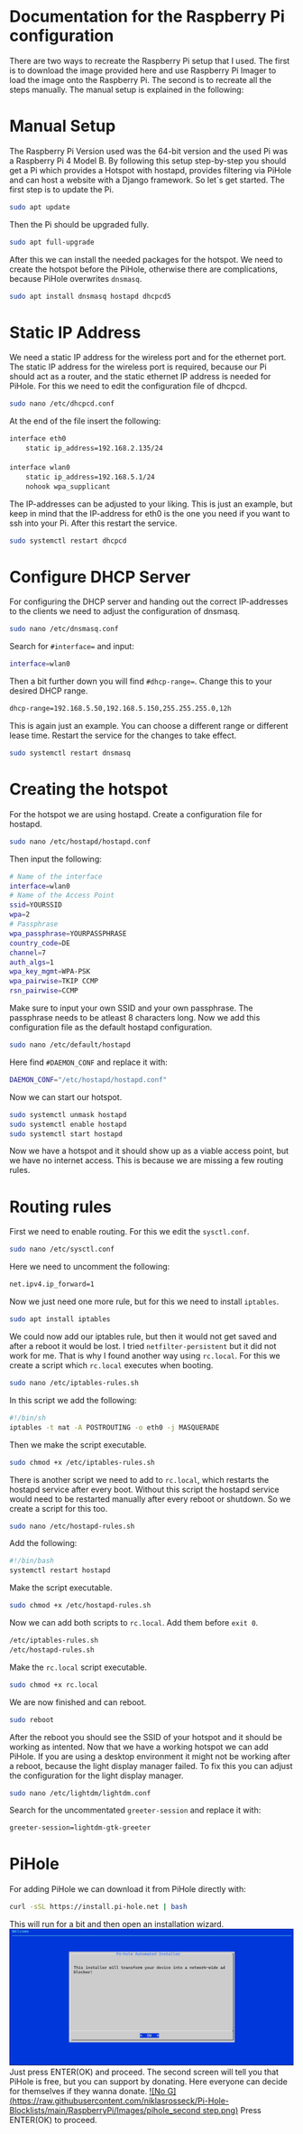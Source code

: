 # Documentation for the Raspberry Pi configuration
There are two ways to recreate the Raspberry Pi setup that I used. 
The first is to download the image provided here and use Raspberry Pi Imager to load the image onto the 
Raspberry Pi. 
The second is to recreate all the steps manually. The manual setup is explained in the following:
# Manual Setup 
The Raspberry Pi Version used was the 64-bit version and the used Pi was a Raspberry Pi 4 Model B. 
By following this setup step-by-step you should get a Pi which provides a Hotspot with hostapd,
provides filtering via PiHole and can host a website with a Django framework. 
So let`s get started.
The first step is to update the Pi. 
```bash
sudo apt update
```
Then the Pi should be upgraded fully.
```bash
sudo apt full-upgrade
```
After this we can install the needed packages for the hotspot. 
We need to create the hotspot before the PiHole, otherwise there are complications, because PiHole overwrites `dnsmasq`.
```bash
sudo apt install dnsmasq hostapd dhcpcd5
```
# Static IP Address
We need a static IP address for the wireless port and for the ethernet port. The static IP address for the wireless port is
required, because our Pi should act as a router, and the static ethernet IP address is needed for PiHole. 
For this we need to edit the configuration file of dhcpcd.
```bash
sudo nano /etc/dhcpcd.conf
```
At the end of the file insert the following:
```bash
interface eth0
    static ip_address=192.168.2.135/24

interface wlan0
    static ip_address=192.168.5.1/24
    nohook wpa_supplicant
```
The IP-addresses can be adjusted to your liking. This is just an example, but keep in mind that the IP-address for eth0 is the one
you need if you want to ssh into your Pi. 
After this restart the service.
```bash
sudo systemctl restart dhcpcd
```
# Configure DHCP Server
For configuring the DHCP server and handing out the correct IP-addresses to the clients we need to adjust the configuration of dnsmasq.
```bash
sudo nano /etc/dnsmasq.conf
```
Search for `#interface=` and input:
```bash
interface=wlan0
```
Then a bit further down you will find `#dhcp-range=`. Change this to your desired DHCP range.
```bash
dhcp-range=192.168.5.50,192.168.5.150,255.255.255.0,12h
```
This is again just an example. You can choose a different range or different lease time. 
Restart the service for the changes to take effect.
```bash
sudo systemctl restart dnsmasq
```
# Creating the hotspot
For the hotspot we are using hostapd. Create a configuration file for hostapd.
```bash
sudo nano /etc/hostapd/hostapd.conf
```
Then input the following:
```bash
# Name of the interface
interface=wlan0
# Name of the Access Point
ssid=YOURSSID
wpa=2
# Passphrase
wpa_passphrase=YOURPASSPHRASE
country_code=DE
channel=7
auth_algs=1
wpa_key_mgmt=WPA-PSK
wpa_pairwise=TKIP CCMP
rsn_pairwise=CCMP
```
Make sure to input your own SSID and your own passphrase. The passphrase needs to be atleast 8 characters long.
Now we add this configuration file as the default hostapd configuration.
```bash
sudo nano /etc/default/hostapd
```
Here find `#DAEMON_CONF` and replace it with:
```bash
DAEMON_CONF="/etc/hostapd/hostapd.conf"
```
Now we can start our hotspot. 
```bash
sudo systemctl unmask hostapd
sudo systemctl enable hostapd
sudo systemctl start hostapd
```
Now we have a hotspot and it should show up as a viable access point, but we have no internet access.
This is because we are missing a few routing rules.
# Routing rules
First we need to enable routing. For this we edit the `sysctl.conf`.
```bash
sudo nano /etc/sysctl.conf
```
Here we need to uncomment the following:
```bash
net.ipv4.ip_forward=1
```
Now we just need one more rule, but for this we need to install `iptables`.
```bash
sudo apt install iptables
```
We could now add our iptables rule, but then it would not get saved and after a reboot it would be lost. I tried `netfilter-persistent` but it did not work for me.
That is why I found another way using `rc.local`.
For this we create a script which `rc.local` executes when booting. 
```bash
sudo nano /etc/iptables-rules.sh
```
In this script we add the following:
```bash
#!/bin/sh
iptables -t nat -A POSTROUTING -o eth0 -j MASQUERADE
```
Then we make the script executable.
```bash
sudo chmod +x /etc/iptables-rules.sh
```
There is another script we need to add to `rc.local`, which restarts the hostapd service after every boot. Without this script the hostapd service would need to be restarted
manually after every reboot or shutdown. So we create a script for this too.
```bash
sudo nano /etc/hostapd-rules.sh
```
Add the following:
```bash
#!/bin/bash
systemctl restart hostapd
```
Make the script executable.
```bash
sudo chmod +x /etc/hostapd-rules.sh
```
Now we can add both scripts to `rc.local`. Add them before `exit 0`.
```bash
/etc/iptables-rules.sh
/etc/hostapd-rules.sh
```
Make the `rc.local` script executable.
```bash
sudo chmod +x rc.local
```
We are now finished and can reboot.
```bash
sudo reboot
```
After the reboot you should see the SSID of your hotspot and it should be working as intented. 
Now that we have a working hotspot we can add PiHole. If you are using a desktop environment it might not be working after a reboot, because the light display manager failed.
To fix this you can adjust the configuration for the light display manager.
```bash
sudo nano /etc/lightdm/lightdm.conf
```
Search for the uncommentated `greeter-session` and replace it with:
```bash
greeter-session=lightdm-gtk-greeter
```
# PiHole
For adding PiHole we can download it from PiHole directly with:
```bash
curl -sSL https://install.pi-hole.net | bash
```
This will run for a bit and then open an installation wizard. 
![](https://github.com/niklasrosseck/Pi-Hole-Blocklists/blob/main/RaspberryPi/Images/first_step.png)
Just press ENTER(OK) and proceed.
The second screen will tell you that PiHole is free, but you can support by donating. Here everyone can decide for themselves if they wanna donate.
[![No G](https://raw.githubusercontent.com/niklasrosseck/Pi-Hole-Blocklists/main/RaspberryPi/Images/pihole_second step.png)](https://github.com/niklasrosseck/Pi-Hole-Blocklists)
Press ENTER(OK) to proceed. 
